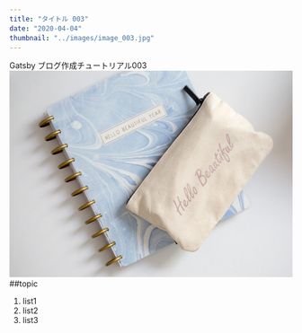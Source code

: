```yaml
---
title: "タイトル 003"
date: "2020-04-04"
thumbnail: "../images/image_003.jpg"
---
```


Gatsby ブログ作成チュートリアル003
![Sample](../images/image_001.jpg)
##topic

1. list1
2. list2
3. list3